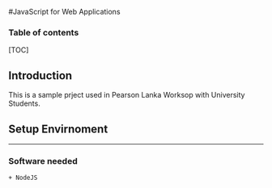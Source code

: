 #JavaScript for Web Applications


### Table of contents

[TOC]

## Introduction
This is a sample prject used in Pearson Lanka Worksop with University Students.


## Setup Envirnoment 

-----------------------------
### <i class="icon-hdd"></i> Software needed
	+ NodeJS

